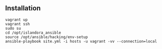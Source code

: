 # 

## Installation


~~~
vagrant up
vagrant ssh
sudo su
cd /opt/islandora_ansible
source /opt/ansible/hacking/env-setup
ansible-playbook site.yml -i hosts -u vagrant -vv --connection=local
~~~
